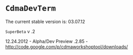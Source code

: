 # `CdmaDevTerm` #

The current stable version is: 03.07.12

`SuperBeta` v .2


12.24.2012 - Alpha/Dev Preview .2.85 - http://code.google.com/p/cdmaworkshoptool/downloads/